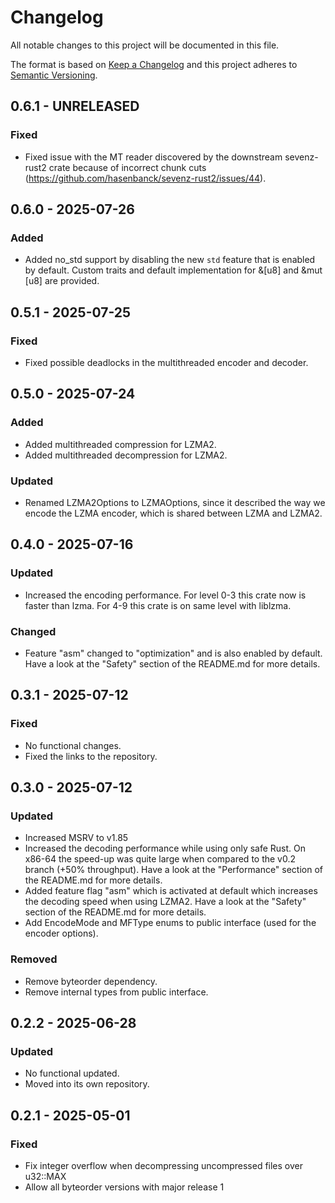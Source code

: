 # Changelog

All notable changes to this project will be documented in this file.

The format is based on [Keep a Changelog](http://keepachangelog.com/en/1.0.0/)
and this project adheres to [Semantic Versioning](https://semver.org/spec/v2.0.0.html).

## 0.6.1 - UNRELEASED

### Fixed

- Fixed issue with the MT reader discovered by the downstream sevenz-rust2 crate because of incorrect chunk cuts
  (https://github.com/hasenbanck/sevenz-rust2/issues/44).

## 0.6.0 - 2025-07-26

### Added

- Added no_std support by disabling the new `std` feature that is enabled by default. Custom traits and default
  implementation for &[u8] and &mut [u8] are provided.

## 0.5.1 - 2025-07-25

### Fixed

- Fixed possible deadlocks in the multithreaded encoder and decoder.

## 0.5.0 - 2025-07-24

### Added

- Added multithreaded compression for LZMA2.
- Added multithreaded decompression for LZMA2.

### Updated

- Renamed LZMA2Options to LZMAOptions, since it described the way we encode the LZMA encoder, which is shared between
  LZMA and LZMA2.

## 0.4.0 - 2025-07-16

### Updated

- Increased the encoding performance. For level 0-3 this crate now is faster than lzma.
  For 4-9 this crate is on same level with liblzma.

### Changed

- Feature "asm" changed to "optimization" and is also enabled by default.
  Have a look at the "Safety" section of the README.md for more details.

## 0.3.1 - 2025-07-12

### Fixed

- No functional changes.
- Fixed the links to the repository.

## 0.3.0 - 2025-07-12

### Updated

- Increased MSRV to v1.85
- Increased the decoding performance while using only safe Rust. On x86-64 the speed-up
  was quite large when compared to the v0.2 branch (+50% throughput).
  Have a look at the "Performance" section of the README.md for more details.
- Added feature flag "asm" which is activated at default which increases the
  decoding speed when using LZMA2.
  Have a look at the "Safety" section of the README.md for more details.
- Add EncodeMode and MFType enums to public interface (used for the encoder options).

### Removed

- Remove byteorder dependency.
- Remove internal types from public interface.

## 0.2.2 - 2025-06-28

### Updated

- No functional updated.
- Moved into its own repository.

## 0.2.1 - 2025-05-01

### Fixed

- Fix integer overflow when decompressing uncompressed files over u32::MAX
- Allow all byteorder versions with major release 1
